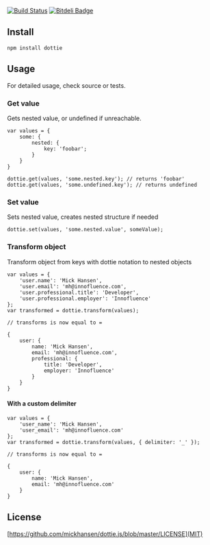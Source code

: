 [![Build Status](https://travis-ci.org/mickhansen/dottie.js.png)](https://travis-ci.org/mickhansen/dottie.js.png)
[![Bitdeli Badge](https://d2weczhvl823v0.cloudfront.net/mickhansen/dottie.js/trend.png)](https://bitdeli.com/free "Bitdeli Badge")

## Install
    npm install dottie

## Usage
For detailed usage, check source or tests.

### Get value
Gets nested value, or undefined if unreachable.

    var values = {
        some: {
            nested: {
                key: 'foobar';
            }
        }
    }

    dottie.get(values, 'some.nested.key'); // returns 'foobar'
    dottie.get(values, 'some.undefined.key'); // returns undefined

### Set value
Sets nested value, creates nested structure if needed

    dottie.set(values, 'some.nested.value', someValue);

### Transform object
Transform object from keys with dottie notation to nested objects

    var values = {
        'user.name': 'Mick Hansen',
        'user.email': 'mh@innofluence.com',
        'user.professional.title': 'Developer',
        'user.professional.employer': 'Innofluence'
    };
    var transformed = dottie.transform(values);

    // transforms is now equal to =

    {
        user: {
            name: 'Mick Hansen',
            email: 'mh@innofluence.com',
            professional: {
                title: 'Developer',
                employer: 'Innofluence'
            }
        }
    }

#### With a custom delimiter

    var values = {
        'user_name': 'Mick Hansen',
        'user_email': 'mh@innofluence.com'
    };
    var transformed = dottie.transform(values, { delimiter: '_' });

    // transforms is now equal to =

    {
        user: {
            name: 'Mick Hansen',
            email: 'mh@innofluence.com'
        }
    }

## License

[https://github.com/mickhansen/dottie.js/blob/master/LICENSE](MIT)
